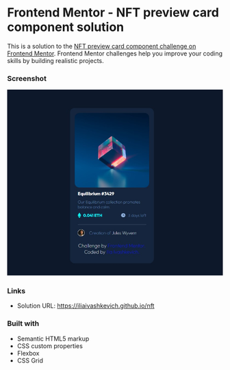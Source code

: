 # Frontend Mentor - NFT preview card component solution

This is a solution to the [NFT preview card component challenge on Frontend Mentor](https://www.frontendmentor.io/challenges/nft-preview-card-component-SbdUL_w0U). Frontend Mentor challenges help you improve your coding skills by building realistic projects. 

### Screenshot

![](./screenshot.jpg)

### Links

- Solution URL: https://iliaivashkevich.github.io/nft 

### Built with

- Semantic HTML5 markup
- CSS custom properties
- Flexbox
- CSS Grid
